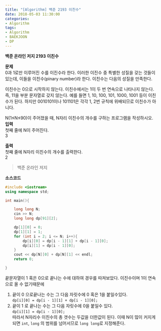 ```yaml
---
title: "[Algorithm] 백준 2193 이친수"
date: 2018-05-03 11:30:00
categories:
- Algorithm
tags:
- Algorithm
- BAEKJOON
- DP
---
```

**백준 온라인 저지 2193 이친수**
<br/>

**문제**<br/>
0과 1로만 이루어진 수를 이진수라 한다. 이러한 이진수 중 특별한 성질을 갖는 것들이 있는데, 이들을 이친수(pinary number)라 한다. 이친수는 다음의 성질을 만족한다.

이친수는 0으로 시작하지 않는다.
이친수에서는 1이 두 번 연속으로 나타나지 않는다. 즉, 11을 부분 문자열로 갖지 않는다.
예를 들면 1, 10, 100, 101, 1000, 1001 등이 이친수가 된다. 하지만 0010101이나 101101은 각각 1, 2번 규칙에 위배되므로 이친수가 아니다.

N(1≤N≤90)이 주어졌을 때, N자리 이친수의 개수를 구하는 프로그램을 작성하시오.
<br/>
**입력**<br/>
첫째 줄에 N이 주어진다.
<br/>
3<br/>

**출력**<br/>
첫째 줄에 N자리 이친수의 개수를 출력한다.
<br/>
2<br/>
>백준 온라인 저지

**소스코드**
```c++
#include <iostream>
using namespace std;

int main(){

	long long N;
	cin >> N;
	long long dp[91][2];

	dp[1][0] = 0;
	dp[1][1] = 1;
	for (int i = 2; i <= N; i++){
		dp[i][0] = dp[i - 1][1] + dp[i - 1][0];
		dp[i][1] = dp[i - 1][0];
	}
	cout << dp[N][0] + dp[N][1] << endl;
	return 0;

}
```
끝문자열이 1 혹은 0으로 끝나는 수에 대하여 경우를 따져보았다. 이진수이며 1이 연속으로 올 수 없기때문에
1. 끝이 0 으로끝나는 수는 그 다음 자릿수에 0 혹은 1을 붙일수있다.<br/>
`dp[i][0] = dp[i - 1][1] + dp[i - 1][0];`
2. 끝이 1 로 끝나는 수는 그 다음 자릿수에 0을 붙일수 있다.<br/>
`dp[i][1] = dp[i - 1][0];`<br/>
따라서 N자리수 이친수의 총 갯수는 두값을 더한값이 된다. 이때 N이 많이 커지게되면 `int`, `long` 의 범위를 넘어서므로 `long long`로 지정해준다.
